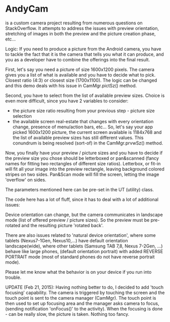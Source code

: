 # AndyCam
is a custom camera project resulting from numerous questions on StackOverflow. 
It attempts to address the issues with preview orientation, stretching of images
in both the preview and the picture creation phase, etc...

Logic:
If you need to produce a picture from the Android camera, you have to tackle
the fact that it is the camera that tells you what it can produce, and you as a
developer have to combine the offerings into the final result.

First, let's say you need a picture of size 1600x1200 pixels. The camera gives
you a list of what is available and you have to decide what to pick. Closest ratio
(4:3) or closest size (1700x1100). The logic can be changed and this demo deals with
his issue in CamMgr.pictSz() method.

Second, you have to select from the list of available preview sizes. Choice is even
more difficult, since you have 2 variables to consider:
  - the picture size ratio resulting from your previous step - picture size selection
  - the available screen real-estate that changes with every orientation change, presence
     of menu/action bars, etc...
So, let's say your app picked 1600x1200 picture, the current screen available is
1184x768 and the list of available preview sizes has still different values. This
conundrum is being resolved (sort-of) in the CamMgr.prvwSz() method.
  
Now, you finally have your preview / picture sizes and you have to decide if the preview
size you chose should be letterboxed or pan&scanned (fancy names for fitting two 
rectangles of different size ratios). Letterbox, or fit-in will fit all your image into
the preview rectangle, leaving background colored stripes on two sides.
Pan&Scan mode will fill the screen, letting the image 'overflow' on sides.

The parameters mentioned here can be pre-set in the UT (utility) class.

The code here has a lot of fluff, since it has to deal with a lot of additional issues:

Device orientation can change, but the camera communicates in landscape mode 
(list of offered preview / picture sizes). So the preview must be pre-rotated and the
resulting picture 'rotated back'.

There are also issues related to 'natural device orientation', where some tablets 
(Nexus7-1Gen, Nexus10,...) have default orientation landscape(wide), where other tablets
(Samsung TAB 7,8, Nexus 7-2Gen, ...) behave like large phones, (default orientation
portrait) with added REVERSE PORTRAIT mode (most of standard phones do not have reverse
portrait mode).

Please let me know what the behavior is on your device if you run into trouble.

UPDATE (Feb 21, 2015):
Having nothing better to do, I decided to add 'touch focusing' capability. The camera
is triggered by touching the screen and the touch point is sent to the camera manager 
(CamMgr). The touch point is then used to set up focusing area and the manager asks
camera to focus, (sending notification 'onFocus()' to the activity). When the focusing
is done - can be really slow, the picture is taken. Nothing too fancy.
